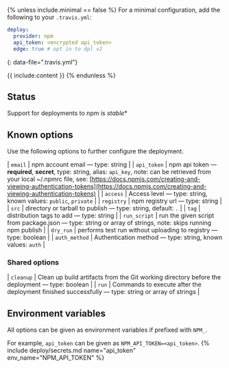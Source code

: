 {% unless include.minimal == false %}
For a minimal configuration, add the following to your `.travis.yml`:

```yaml
deploy:
  provider: npm
  api_token: <encrypted api_token>
  edge: true # opt in to dpl v2
```
{: data-file=".travis.yml"}



{{ include.content }}
{% endunless %}

## Status

Support for deployments to npm is *stable**
## Known options

Use the following options to further configure the deployment.

| `email` | npm account email &mdash; type: string |
| `api_token` | npm api token &mdash; **required**, **secret**, type: string, alias: `api_key`, note: can be retrieved from your local ~/.npmrc file, see: [https://docs.npmjs.com/creating-and-viewing-authentication-tokens](https://docs.npmjs.com/creating-and-viewing-authentication-tokens) |
| `access` | Access level &mdash; type: string, known values: `public`, `private` |
| `registry` | npm registry url &mdash; type: string |
| `src` | directory or tarball to publish &mdash; type: string, default: `.` |
| `tag` | distribution tags to add &mdash; type: string |
| `run_script` | run the given script from package.json &mdash; type: string or array of strings, note: skips running npm publish |
| `dry_run` | performs test run without uploading to registry &mdash; type: boolean |
| `auth_method` | Authentication method &mdash; type: string, known values: `auth` |

### Shared options

| `cleanup` | Clean up build artifacts from the Git working directory before the deployment &mdash; type: boolean |
| `run` | Commands to execute after the deployment finished successfully &mdash; type: string or array of strings |

## Environment variables

All options can be given as environment variables if prefixed with `NPM_`.

For example, `api_token` can be given as `NPM_API_TOKEN=<api_token>`.
{% include deploy/secrets.md name="api_token" env_name="NPM_API_TOKEN" %}